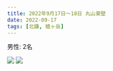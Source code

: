 ```yaml
---
title: 2022年9月17日〜18日 丸山東壁
date: 2022-09-17
tags: [北鎌, 槍ヶ岳]
---
```


男性: 2名

![](/2022/09/17/20220917/0917-1.jpg)
![](/2022/09/17/20220917/0917-2.jpg)
